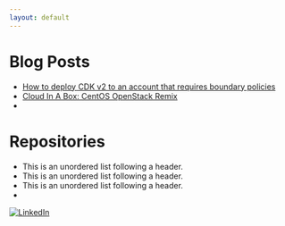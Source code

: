 ```yaml
---
layout: default
---
```


# Blog Posts
*   [How to deploy CDK v2 to an account that requires boundary policies](https://aws.amazon.com/blogs/mt/how-to-deploy-cdk-v2-to-an-account-that-requires-boundary-policies/)
*   [Cloud In A Box: CentOS OpenStack Remix](https://blog.centos.org/2015/07/cloud-in-a-box-centos-openstack-remix/) 
*   
# Repositories
*   This is an unordered list following a header.
*   This is an unordered list following a header.
*   This is an unordered list following a header.
*   

[![LinkedIn][1]][2]

[1]:  https://content.linkedin.com/content/dam/me/business/en-us/amp/brand-site/v2/bg/LI-Logo.svg.original.svg
[2]:  https://www.linkedin.com/in/asadxsyed/
